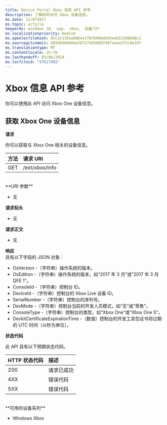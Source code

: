 ```yaml
---
title: Device Portal Xbox 信息 API 参考
description: 了解如何访问 Xbox 设备信息。
ms.date: 11/072017
ms.topic: article
keywords: windows 10、 uwp、 xbox、 设备门户
ms.localizationpriority: medium
ms.openlocfilehash: 85c2c139aa8064e1f0769064b95eeb531086b8c1
ms.sourcegitcommit: b034650b684a767274d5d88746faeea373c8e34f
ms.translationtype: MT
ms.contentlocale: zh-CN
ms.lasthandoff: 03/06/2019
ms.locfileid: "57617492"
---
```

# <a name="xbox-info-api-reference"></a>Xbox 信息 API 参考   
你可以使用此 API 访问 Xbox One 设备信息。

## <a name="get-xbox-one-device-information"></a>获取 Xbox One 设备信息

**请求**

你可以获取与 Xbox One 相关的设备信息。

方法      | 请求 URI
:------     | :-----
GET | /ext/xbox/info
<br />
**URI 参数**

- 无

**请求标头**

- 无

**请求正文**

- 无

**响应**   
具有以下字段的 JSON 对象：

* OsVersion -（字符串）操作系统的版本。
* OsEdition -（字符串）操作系统的版本，如“2017 年 3 月”或“2017 年 3 月 QFE 1”。
* ConsoleId -（字符串）控制台 ID。
* DeviceId -（字符串）控制台的 Xbox Live 设备 ID。
* SerialNumber -（字符串）控制台的序列号。
* DevMode -（字符串）控制台当前的开发人员模式，如“无”或“零售”。
* ConsoleType -（字符串）控制台的类型，如“Xbox One”或“Xbox One S”。
* DevkitCertificateExpirationTime -（数值）控制台的开发工具包证书将过期的 UTC 时间（以秒为单位）。

**状态代码**

此 API 具有以下预期状态代码。

HTTP 状态代码      | 描述
:------     | :-----
200 | 请求已成功
4XX | 错误代码
5XX | 错误代码

<br />
**可用的设备系列**

* Windows Xbox